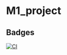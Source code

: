 # M1_project

## Badges

[![CI](https://github.com/Harikamaddali/M1_project/actions/workflows/main.yml/badge.svg)](https://github.com/Harikamaddali/M1_project/actions/workflows/main.yml)
